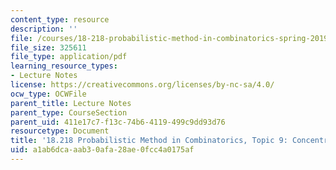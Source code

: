 ```yaml
---
content_type: resource
description: ''
file: /courses/18-218-probabilistic-method-in-combinatorics-spring-2019/a1ab6dcaaab30afa28ae0fcc4a0175af_MIT18_218S19_ch9.pdf
file_size: 325611
file_type: application/pdf
learning_resource_types:
- Lecture Notes
license: https://creativecommons.org/licenses/by-nc-sa/4.0/
ocw_type: OCWFile
parent_title: Lecture Notes
parent_type: CourseSection
parent_uid: 411e17c7-f13c-74b6-4119-499c9dd93d76
resourcetype: Document
title: '18.218 Probabilistic Method in Combinatorics, Topic 9: Concentration of measure'
uid: a1ab6dca-aab3-0afa-28ae-0fcc4a0175af
---
```

